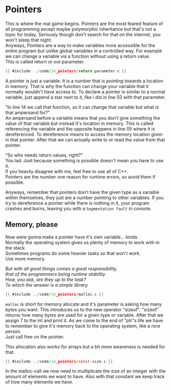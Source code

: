 # Pointers

This is where the real game begins. Pointers are the most feared feature of all
programming except maybe polymorphic inheritance but that's not a topic for
today. Seriously though don't search for that on the internet, you won't sleep
that night.  
Anyways, Pointers are a way to make variables more accessible for the entire
program but unlike global variables in a controlled way. For example we can
change a variable via a function without using a return value.  
This is called return or out parameter.  

```c
{{ #include ../code/14_pointers/return-parameter.c }}
```

A pointer is just a variable. It is a number that is _pointing_ towards a
location in memory. That is why the function can change your variable that it
normally wouldn't have access to. To declare a pointer is similar to a normal
variable, just append a star next to it, like i did in line 03 with that
parameter.  
  
"In line 14 we call that function, so it can change that variable but what is
that ampersand for?"  
An ampersand before a variable means that you don't give something the value of
that variable but instead it's location in memory. This is called referencing
the variable and the opposite happens in line 05 where it is dereferenced.
To dereference means to access the memory location given in that pointer. After
that we can actually write to or read the value from that pointer.  
  
"So who needs return values, right?"  
You lad. Just because something is possible doesn't mean you have to use it.  
If you heavily disagree with me, feel free to use all of C++.  
Pointers are the number one reason for runtime errors, so avoid them if
possible.  
  
Anyways, remember that pointers don't have the given type as a variable within
themselves, they just are a number pointing to other variables. If you try to
dereference a pointer while there is nothing in it, your program crashes and
burns, leaving you with a `Segmentation fault` in console.  

## Memory, please

Now were gonna make a pointer have it's own variable... kinda.  
Normally the operating system gives us plenty of memory to work with in the
stack.  
Sometimes programs do some heavier tasks so that won't work.  
Use more memory.  
  
_But with all great things comes a great responsibility,_  
_that of the programmers being runtime stability._  
_How, you ask, are they up to the task?_  
_To which the answer is a simple library._  

```c
{{ #include ../code/14_pointers/malloc.c }}
```

`malloc` is short for memory allocate and it's parameter is asking how many
bytes you want. This introduces us to the new operator "sizeof". "sizeof"
returns how many bytes are used for a given type or variable. After that we
assign 7 to the int and print it. As we come to the end of "ptr"s life we have
to remember to give it's memory back to the operating system, like a nice
person.  
Just call free on the pointer.  
  
This allocation also works for arrays but a bit more awareness is needed for
that.  

```c
{{ #include ../code/14_pointers/const-size.c }}
```

In the malloc-call we now need to multiplicate the size of an integer with the
amount of elements we want to have. Also with that constant we keep track of how
many elements we have.  

